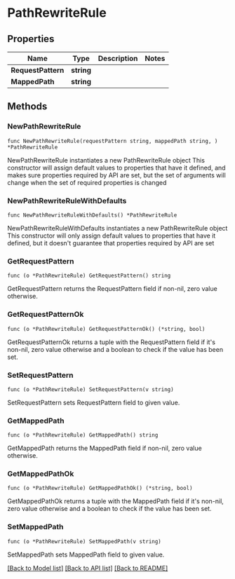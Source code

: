 # PathRewriteRule

## Properties

Name | Type | Description | Notes
------------ | ------------- | ------------- | -------------
**RequestPattern** | **string** |  | 
**MappedPath** | **string** |  | 

## Methods

### NewPathRewriteRule

`func NewPathRewriteRule(requestPattern string, mappedPath string, ) *PathRewriteRule`

NewPathRewriteRule instantiates a new PathRewriteRule object
This constructor will assign default values to properties that have it defined,
and makes sure properties required by API are set, but the set of arguments
will change when the set of required properties is changed

### NewPathRewriteRuleWithDefaults

`func NewPathRewriteRuleWithDefaults() *PathRewriteRule`

NewPathRewriteRuleWithDefaults instantiates a new PathRewriteRule object
This constructor will only assign default values to properties that have it defined,
but it doesn't guarantee that properties required by API are set

### GetRequestPattern

`func (o *PathRewriteRule) GetRequestPattern() string`

GetRequestPattern returns the RequestPattern field if non-nil, zero value otherwise.

### GetRequestPatternOk

`func (o *PathRewriteRule) GetRequestPatternOk() (*string, bool)`

GetRequestPatternOk returns a tuple with the RequestPattern field if it's non-nil, zero value otherwise
and a boolean to check if the value has been set.

### SetRequestPattern

`func (o *PathRewriteRule) SetRequestPattern(v string)`

SetRequestPattern sets RequestPattern field to given value.


### GetMappedPath

`func (o *PathRewriteRule) GetMappedPath() string`

GetMappedPath returns the MappedPath field if non-nil, zero value otherwise.

### GetMappedPathOk

`func (o *PathRewriteRule) GetMappedPathOk() (*string, bool)`

GetMappedPathOk returns a tuple with the MappedPath field if it's non-nil, zero value otherwise
and a boolean to check if the value has been set.

### SetMappedPath

`func (o *PathRewriteRule) SetMappedPath(v string)`

SetMappedPath sets MappedPath field to given value.



[[Back to Model list]](../README.md#documentation-for-models) [[Back to API list]](../README.md#documentation-for-api-endpoints) [[Back to README]](../README.md)


